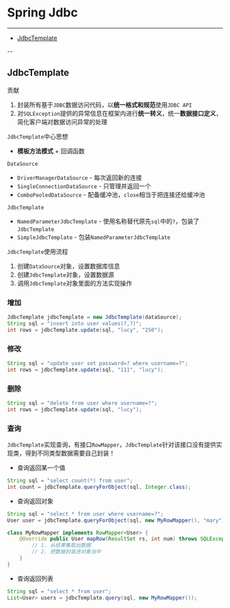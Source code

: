 # Spring Jdbc

---

- [JdbcTemplate](#jdbctemplate)

--

## JdbcTemplate

贡献
1. 封装所有基于`JDBC`数据访问代码，以**统一格式和规范**使用`JDBC API`
2. 对`SQLException`提供的异常信息在框架内进行**统一转义**，统一**数据接口定义**，简化客户端对数据访问异常的处理

`JdbcTemplate`中心思想
* **模板方法模式** + 回调函数

`DataSource`
* `DriverManagerDataSource` - 每次返回新的连接
* `SingleConnectionDataSource` - 只管理并返回一个
* `ComboPooledDataSource` - 配备缓冲池，`close`相当于把连接还给缓冲池

`JdbcTemplate`
* `NamedParameterJdbcTemplate` - 使用名称替代原先`sql`中的`?`，包装了`JdbcTemplate`
* `SimpleJdbcTemplate` - 包装`NamedParameterJdbcTemplate`

`JdbcTemplate`使用流程
1. 创建`DataSource`对象，设置数据库信息
2. 创建`JdbcTemplate`对象，设置数据源
3. 调用`JdbcTemplate`对象里面的方法实现操作

### 增加

```Java
JdbcTemplate jdbcTemplate = new JdbcTemplate(dataSource);
String sql = "insert into user values(?,?)";
int rows = jdbcTemplate.update(sql, "lucy", "250");
```

### 修改

```Java
String sql = "update user set password=? where username=?";
int rows = jdbcTemplate.update(sql, "111", "lucy");
```

### 删除

```Java
String sql = "delete from user where username=?";
int rows = jdbcTemplate.update(sql, "lucy");
```

### 查询

`JdbcTemplate`实现查询，有接口`RowMapper`，`JdbcTemplate`针对该接口没有提供实现类，得到不同类型数据需要自己封装！

* 查询返回某一个值

```Java
String sql = "select count(*) from user";
int count = jdbcTemplate.queryForObject(sql, Integer.class);
```

* 查询返回对象

```Java
String sql = "select * from user where username=?";
User user = jdbcTemplate.queryForObject(sql, new MyRowMapper(), "mary");

class MyRowMapper implements RowMapper<User> {
	@Override public User mapRow(ResultSet rs, int num) throws SQLException {
		// 1. 从结果集取出数据
		// 2. 把数据封装进对象当中
	}
}
```

* 查询返回列表

```Java
String sql = "select * from user";
List<User> users = jdbcTemplate.query(sql, new MyRowMapper());
```
